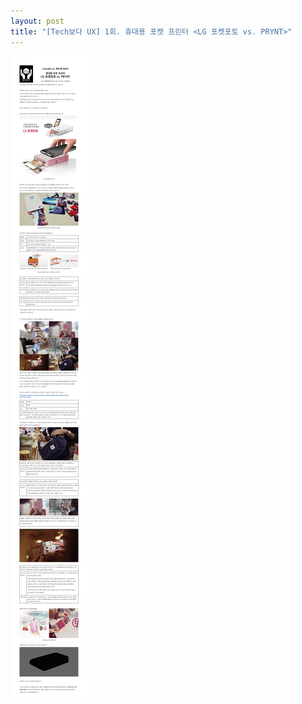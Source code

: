 ```yaml
---
layout: post
title: "[Tech보다 UX] 1회. 휴대용 포켓 프린터 <LG 포켓포토 vs. PRYNT>"
---
```


<img src="https://github.com/midaeng/articles/blob/gh-pages/images/blog/techux_01.jpg">
